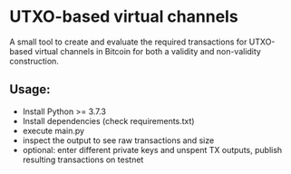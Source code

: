 # UTXO-based virtual channels

A small tool to create and evaluate the required transactions for UTXO-based virtual channels in Bitcoin 
for both a validity and non-validity construction.

## Usage:

- Install Python >= 3.7.3
- Install dependencies (check requirements.txt)
- execute main.py
- inspect the output to see raw transactions and size
- optional: enter different private keys and unspent TX outputs, publish resulting transactions on testnet